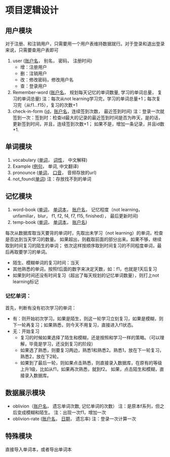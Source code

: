 # 项目逻辑设计
## 用户模块
对于注册、和注销用户，只需要用一个用户表维持数据就行。对于登录和退出登录来说，只需要查用户表即可
1. user (<u>账户名</u>， 别名， 密码， 注册时间)
   * 增：注册用户
   * 删：注销用户
   * 改：修改密码，修改用户名
   * 查：登录用户
2. Remember-word (<u>账户名</u>， 规划每天记忆的单词数量, 学习的单词总量， 复习的单词总量)
注：每次从not learning学习完，学习的单词总量+1；每次复习完（从f1...f15），复习的次数+1
3. check-in-form (<u>id</u>，<u>账户名</u>，连续签到次数， 最近签到时间)
注：登录一次就签到一次：签到时：检查id最大的记录的最近签到时间是否为昨天，是的话，更新签到时间，并且，连续签到次数+1；
如果不是，增加一条记录，并且id数+1.


## 单词模块
1. vocabulary (<u>单词</u>， <u>词性</u>， 中文解释)
2. Example (<u>例句</u>， 单词, 中文翻译)
3. pronounce (<u>单词</u>， <u>口音</u>， 音频存放的url)
4. not_found(<u>单词</u>) 注：存放找不到的单词

## 记忆模块
1. word-book (<u>单词</u>， <u>单词本</u>， <u>账户名</u>， 记忆程度（not learning， unfamiliar，blur， f1, f2, f4, f7, f15, finished）， 最后更新时间)
2. temp-book (<u>单词</u>， <u>单词本</u>， <u>账户名</u>)

每次从数据库取当天要背的单词时，先取出未学习（not learning）的单词，检查是否达到当天学习的数量。
如果超出，则截取前面的部分出来。如果不够，继续取到时间复习的陌生的单词；
依次这样按顺序取到时间复习的不同程度单词，最后再取要学习的单词。

- 陌生、模糊单词的复习时间：当天
- 其他熟悉的单词，按照f后面的数字来决定天数，如：f1，也就是1天后复习
- 如果到时间还没有时间复习（超出了每天规划的记忆单词数量），则打上not learning标记

### 记忆单词：
首先，判断有没有初次学习的单词：
- 有：则开始初次学习。如果是陌生，则这一轮学习立刻复习，如果是模糊，则下一轮再复习；如果熟悉，则今天不用复习，直接进入f1状态。
- 无：开始复习
   - 复习的时候如果选择了陌生和模糊，还是按照和学习一样的策略。（可以理解，毕竟是学习，还没到复习的阶段）
   - 如果选了熟悉，则要复习两边，熟悉1和熟悉2。熟悉1，放在下一轮复习，熟悉2，放在下2轮。
   - 如果到了最后一轮，则如果点击熟悉，则直接录入数据库，在原有的等级上升1级，比如从f1，如果再次熟悉，就到f2。
如果，点击陌生和模糊，直接录入数据库。

## 数据展示模块
- oblivion（<u>账户名</u>， 遗忘单词次数, 记忆单词的次数）
注：是原本f系列，但之后变成模糊和陌生。
注：出现一次f1，增加一次
- oblivion-rate (<u>账户名</u>， <u>日期</u>， 遗忘率)
注：登录一次计算一次

## 特殊模块
直接导入单词本，或者导出单词本
